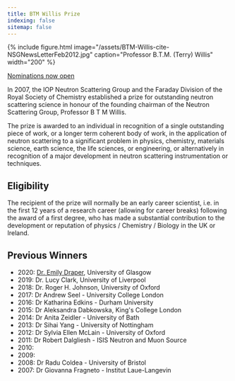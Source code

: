 ```yaml
---
title: BTM Willis Prize
indexing: false
sitemap: false
---
```


{% include figure.html image="/assets/BTM-Willis-cite-NSGNewsLetterFeb2012.jpg" caption="Professor B.T.M. (Terry) Willis" width="200" %}

[Nominations now open](https://ukneutron.org/general/2021/07/18/btm-willis-nom/)

In 2007, the IOP Neutron Scattering Group and the Faraday Division of the Royal Society of Chemistry established a prize for outstanding neutron scattering science in honour of the founding chairman of the Neutron Scattering Group, Professor B T M Willis.

The prize is awarded to an individual in recognition of a single outstanding piece of work, or a longer term coherent body of work, in the application of neutron scattering to a significant problem in physics, chemistry, materials science, earth science, the life sciences, or engineering, or alternatively in recognition of a major development in neutron scattering instrumentation or techniques.

## Eligibility

The recipient of the prize will normally be an early career scientist, i.e. in the first 12 years of a research career (allowing for career breaks) following the award of a first degree, who has made a substantial contribution to the development or reputation of physics / Chemistry / Biology in the UK or Ireland.

## Previous Winners
- 2020: [Dr. Emily Draper](https://www.isis.stfc.ac.uk/Pages/BTM-Willis-Prize-2020---Dr-Emily-Draper.aspx), University of Glasgow
- 2019: Dr. Lucy Clark, University of Liverpool
- 2018: Dr. Roger H. Johnson, University of Oxford
- 2017: Dr Andrew Seel - University College London
- 2016: Dr Katharina Edkins - Durham University
- 2015: Dr Aleksandra Dabkowska, King's College London
- 2014: Dr Anita Zeidler - University of Bath
- 2013: Dr Sihai Yang - University of Nottingham
- 2012: Dr Sylvia Ellen McLain - University of Oxford
- 2011: Dr Robert Dalgliesh - ISIS Neutron and Muon Source
- 2010:
- 2009:
- 2008: Dr Radu Coldea - University of Bristol
- 2007: Dr Giovanna Fragneto - Institut Laue-Langevin

